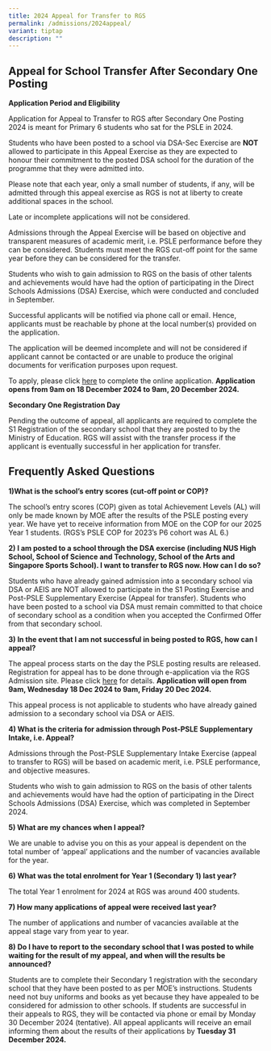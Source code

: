 ```yaml
---
title: 2024 Appeal for Transfer to RGS
permalink: /admissions/2024appeal/
variant: tiptap
description: ""
---
```

<h2><strong>Appeal for School Transfer After Secondary One Posting</strong></h2>
<p><strong>Application Period and Eligibility</strong>
</p>
<p>Application for Appeal to Transfer to RGS after Secondary One Posting
2024 is meant for Primary 6 students who sat for the PSLE in 2024.</p>
<p>Students who have been posted to a school via DSA-Sec Exercise are <strong>NOT</strong> allowed
to participate in this Appeal Exercise as they are expected to honour their
commitment to the posted DSA school for the duration of the programme that
they were admitted into.</p>
<p>Please note that each year, only a small number of students, if any, will
be admitted through this appeal exercise as RGS is not at liberty to create
additional spaces in the school.</p>
<p>Late or incomplete applications will not be considered.</p>
<p>Admissions through the Appeal Exercise will be based on objective and
transparent measures of academic merit, i.e. PSLE performance before they
can be considered. Students must meet the RGS cut-off point for the same
year before they can be considered for the transfer.</p>
<p>Students who wish to gain admission to RGS on the basis of other talents
and achievements would have had the option of participating in the Direct
Schools Admissions (DSA) Exercise, which were conducted and concluded in
September.</p>
<p>Successful applicants will be notified via phone call or email. Hence,
applicants must be reachable by phone at the local number(s) provided on
the application.</p>
<p>The application will be deemed incomplete and will not be considered if
applicant cannot be contacted or are unable to produce the original documents
for verification purposes upon request.</p>
<p>To apply, please click <a href="https://form.gov.sg/65659a0017464c0011a41c13" rel="noopener noreferrer nofollow" target="_blank">here</a> to complete
the online application. <strong>Application opens from 9am on 18 December 2024 to 9am, 20 December 2024.</strong>
</p>
<p><strong>Secondary One Registration Day</strong>
</p>
<p>Pending the outcome of appeal, all applicants are required to complete
the S1 Registration of the secondary school that they are posted to by
the Ministry of Education. RGS will assist with the transfer process if
the applicant is eventually successful in her application for transfer.</p>
<h2><strong>Frequently Asked Questions</strong></h2>
<p><strong>1)What is the school’s entry scores (cut-off point or COP)?</strong>
</p>
<p>The school’s entry scores (COP) given as total Achievement Levels (AL)
will only be made known by MOE after the results of the PSLE posting every
year. We have yet to receive information from MOE on the COP for our 2025
Year 1 students. (RGS’s PSLE COP for 2023’s P6 cohort was AL 6.)</p>
<p><strong>2) I am posted to a school through the DSA exercise (including NUS High School, School of Science and Technology, School of the Arts and Singapore Sports School). I want to transfer to RGS now. How can I do so?</strong>
</p>
<p>Students who have already gained admission into a secondary school via
DSA or AEIS are NOT allowed to participate in the S1 Posting Exercise and
Post-PSLE Supplementary Exercise (Appeal for transfer). Students who have
been posted to a school via DSA must remain committed to that choice of
secondary school as a condition when you accepted the Confirmed Offer from
that secondary school.</p>
<p><strong>3) In the event that I am not successful in being posted to RGS, how can I appeal?</strong>
</p>
<p>The appeal process starts on the day the PSLE posting results are released.
Registration for appeal has to be done through e-application via the RGS
Admission site. Please click <a href="https://www.rgs.edu.sg/admissions/Admission-to-RGS/appeal/" rel="noopener noreferrer nofollow" target="_blank">here</a> for
details. <strong>Application will open from 9am, Wednesday 18 Dec 2024 to 9am, Friday 20 Dec 2024.</strong>
</p>
<p>This appeal process is not applicable to students who have already gained
admission to a secondary school via DSA or AEIS.</p>
<p><strong>4) What is the criteria for admission through Post-PSLE Supplementary Intake, i.e. Appeal?</strong>
</p>
<p>Admissions through the Post-PSLE Supplementary Intake Exercise (appeal
to transfer to RGS) will be based on academic merit, i.e. PSLE performance,
and objective measures.</p>
<p>Students who wish to gain admission to RGS on the basis of other talents
and achievements would have had the option of participating in the Direct
Schools Admissions (DSA) Exercise, which was completed in September 2024.</p>
<p><strong>5) What are my chances when I appeal?</strong>
</p>
<p>We are unable to advise you on this as your appeal is dependent on the
total number of ‘appeal’ applications and the number of vacancies available
for the year.</p>
<p><strong>6) What was the total enrolment for Year 1 (Secondary 1) last year?</strong>
</p>
<p>The total Year 1 enrolment for 2024 at RGS was around 400 students.</p>
<p><strong>7) How many applications of appeal were received last year?</strong>
</p>
<p>The number of applications and number of vacancies available at the appeal
stage vary from year to year.</p>
<p><strong>8) Do I have to report to the secondary school that I was posted to while waiting for the result of my appeal, and when will the results be announced?</strong>
</p>
<p>Students are to complete their Secondary 1 registration with the secondary
school that they have been posted to as per MOE’s instructions. Students
need not buy uniforms and books as yet because they have appealed to be
considered for admission to other schools. If students are successful in
their appeals to RGS, they will be contacted via phone or email by Monday
30 December 2024 (tentative). All appeal applicants will receive an email
informing them about the results of their applications by <strong>Tuesday 31 December 2024.</strong>
</p>